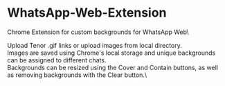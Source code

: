 # WhatsApp-Web-Extension
Chrome Extension for custom backgrounds for WhatsApp Web\

Upload Tenor .gif links or upload images from local directory.\
Images are saved using Chrome's local storage and unique backgrounds can be assigned to different chats.\
Backgrounds can be resized using the Cover and Contain buttons, as well as removing backgrounds with the Clear button.\
